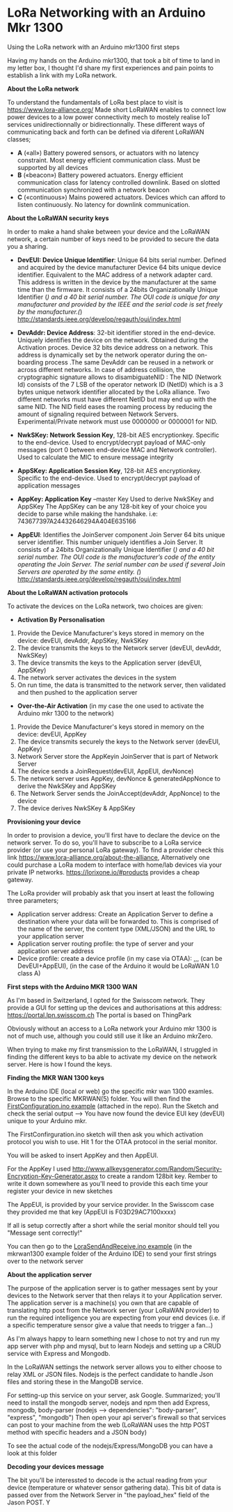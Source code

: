 # LoRa Networking with an Arduino Mkr 1300
Using the LoRa network with an Arduino mkr1300 first steps

Having my hands on the Arduino mkr1300, that took a bit of time to land in my letter box, I thought I'd share my first experiences and pain points to establish a link with my LoRa network.

<b>About the LoRa network</b>

To understand the fundamentals of LoRa best place to visit is https://www.lora-alliance.org/
Made short LoRaWAN enables to connect low power devices to a low power connectivity mech to mostely realise IoT services unidirectionnally or bidirectionnally. These different ways of communicating back and forth can be defined via diferent LoRaWAN classes;

- <b>A</b> («all») Battery powered sensors, or actuators with no latency constraint. Most energy efficient communication class. Must be supported by all devices
- <b>B</b> («beacon») Battery powered actuators. Energy efficient communication class for latency controlled downlink. Based on slotted communication synchronized with a network beacon
- <b>C</b> («continuous») Mains powered actuators. Devices which can afford to listen continuously. No latency for downlink communication.

<b>About the LoRaWAN security keys</b>

In order to make a hand shake between your device and the LoRaWAN network, a certain number of keys need to be provided to secure the data you a sharing.

- <b>DevEUI: Device Unique Identifier</b>: Unique 64 bits serial number. Defined and acquired by the device manufacturer
Device 64 bits unique device identifier. Equivalent to the MAC address of a network adapter card. This address is written in the device by the manufacturer at the same time than the firmware. It consists of a 24bits Organizationally Unique Identifier (*) and a 40 bit serial number. The OUI code is unique for any manufacturer and provided by the IEEE and the serial code is set freely by the manufacturer.(*) http://standards.ieee.org/develop/regauth/oui/index.html

- <b>DevAddr: Device Address</b>: 32-bit identifier stored in the end-device. Uniquely identifies the device on the network. Obtained during the Activation proces.
Device 32 bits device address on a network. This address is dynamically set by the network operator during the on-boarding process .The same DevAddr can be reused in a network or across different networks. In case of address collision, the cryptographic signature allows to disambiguateNID : The NID (Network Id) consists of the 7 LSB of the operator network ID  (NetID) which is a 3 bytes unique network identifier allocated by the LoRa alliance. Two different networks must have different NetID but may end up with the same NID. The NID field eases the roaming process by reducing the amount of signaling required between Network Servers. Experimental/Private network must use 0000000 or 0000001 for NID.

- <b>NwkSKey: Network Session Key</b>, 128-bit AES encryptionkey. Specific to the end-device. Used to encrypt/decrypt payload of MAC-only messages (port 0 between end-device MAC and Network controller). Used to calculate the MIC to ensure message integrity

- <b>AppSKey: Application Session Key</b>, 128-bit AES encryptionkey. Specific to the end-device. Used to encrypt/decrypt payload of application messages

- <b>AppKey: Application Key</b> –master Key Used to derive NwkSKey and AppSKey
The AppSKey can be any 128-bit key of your choice you decide to parse while making the handshake.
i.e: 743677397A24432646294A404E635166

- <b>AppEUI</b>: Identifies the JoinServer component
Join Server 64 bits unique server identifier. This number uniquely identifies a Join Server. It consists of a 24bits Organizationally Unique Identifier (*) and a 40 bit serial number. The OUI code is the manufacturer’s code of the entity operating the Join Server. The serial number can be used if several Join Servers are operated by the same entity.
(*) http://standards.ieee.org/develop/regauth/oui/index.html

<b>About the LoRaWAN activation protocols</b>

To activate the devices on the LoRa network, two choices are given:

- <b>Activation By Personalisation</b>

1. Provide the Device Manufacturer's keys stored in memory on the device: devEUI, devAddr, AppSKey, NwkSKey
2. The device transmits the keys to the Network server (devEUI, devAddr, NwkSKey)
3. The device transmits the keys to the Application server (devEUI, AppSKey)
4. The network server activates the devices in the system
5. On run time, the data is transmitted to the network server, then validated and then pushed to the application server

- <b>Over-the-Air Activation</b> (in my case the one used to activate the Arduino mkr 1300 to the network)

1. Provide the Device Manufacturer's keys stored in memory on the device: devEUI, AppKey
2. The device transmits securely the keys to the Network server (devEUI, AppKey)
3. Network Server store the AppKeyin JoinServer that is part of Network Server
4. The device sends a JoinRequest(devEUI, AppEUI, devNonce)
5. The network server uses AppKey, devNonce & generatedAppNonce to derive the NwkSKey and AppSKey
6. The Network Server sends the JoinAccept(devAddr, AppNonce) to the device
7. The device derives NwkSKey & AppSKey

<b>Provisioning your device</b>

In order to provision a device, you'll first have to declare the device on the network server. To do so, you'll have to subscribe to a LoRa service provider (or use your personal LoRa gateway). To find a provider check this link https://www.lora-alliance.org/about-the-alliance, Alternatively one could purchase a LoRa modem to interface with home/lab devices via your private IP networks. https://lorixone.io/#products provides a cheap gateway.

The LoRa provider will probably ask that you insert at least the following three parameters;

- Application server address: Create an Application Server to define a destination where your data will be forwarded to. This is comprised of the name of the server, the content type (XML/JSON) and the URL to your application server
- Application server routing profile: the type of server and your application server address
- Device profile: create a device profile (in my case via OTAA): <devicename>,<DevEUI>,<AppEUI>,<AppKey> (can be DevEUI+AppEUI), <device profile> (in the case of the Arduino it would be LoRaWAN 1.0 class A)
  
  

<b>First steps with the Arduino MKR 1300 WAN</b>

As I'm based in Switzerland, I opted for the Swisscom network. They provide a GUI for setting up the devices and authorisations at this address: https://portal.lpn.swisscom.ch The portal is based on ThingPark

Obviously without an access to a LoRa network your Arduino mkr 1300 is not of much use, although you could still use it like an Arduino mkrZero.

When trying to make my first transmission to the LoRaWAN, I struggled in finding the different keys to ba able to activate my device on the network server. Here is how I found the keys.

<b>Finding the MKR WAN 1300 keys</b>

In the Arduino IDE (local or web) go the specific mkr wan 1300 examles. Browse to the specific MKRWAN(5) folder. You will then find the <a href="https://github.com/Alexanderstephengreenwood/LoRa-Network-Mkr1300/blob/master/FirstConfiguration.ino">FirstConfiguration.ino example</a> (attached in the repo). Run the Sketch and check the serial output --> You have now found the device EUI key (devEUI) unique to your Arduino mkr.

The FirstConfirguration.ino sketch will then ask you which activation protocol you wish to use. Hit 1 for the OTAA protocol in the serial monitor.

You will be asked to insert AppKey and then AppEUI.

For the AppKey I used http://www.allkeysgenerator.com/Random/Security-Encryption-Key-Generator.aspx to create a random 128bit key. Rember to write it down somewhere as you'll need to provide this each time your register your device in new sketches

The AppEUI, is provided by your service provider. In the Swisscom case they provided me that key (AppEUI is F03D29AC7100xxxx)

If all is setup correctly after a short while the serial monitor should tell you "Message sent correctly!"

You can then go to the <a href="https://github.com/Alexanderstephengreenwood/LoRa-Network-Mkr1300/blob/master/LoraSendAndReceive.ino">LoraSendAndReceive.ino example</a> (in the mkrwan1300 example folder of the Arduino IDE) to send your first strings over to the network server



<b>About the application server</b>

The purpose of the application server is to gather messages sent by your devices to the Network server that then relays it to your Application server. The application server is a machine(s) you own that are capable of translating http post from the Network server (your LoRaWAN provider) to run the required intelligence you are expecting from your end devices (i.e. if a specific temperature sensor give a value that needs to trigger a fan...)

As I'm always happy to learn something new I chose to not try and run my app server with php and mysql, but to learn Nodejs and setting up a CRUD service with Express and Mongodb.

In the LoRaWAN settings the network server allows you to either choose to relay XML or JSON files. Nodejs is the perfect candidate to handle Json files and storing these in the MangoDB service.

For setting-up this service on your server, ask Google. Summarized; you'll need to install the mongodb server, nodejs and npm then add Express, mongodb, body-parser (nodejs --> dependencies": "body-parser", "express", "mongodb") Then open your api server's firewall so that services can post to your machine from the web (LoRaWAN uses the http POST method with specific headers and a JSON body)

To see the actual code of the nodejs/Express/MongoDB you can have a look at this folder


<b>Decoding your devices message</b>

The bit you'll be interessted to decode is the actual reading from your device (temperature or whatever sensor gathering data). This bit of data is passed over from the Network Server in "the payload_hex" field of the Jason POST. Y
